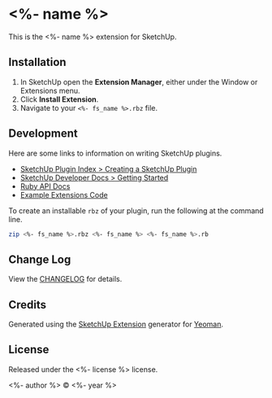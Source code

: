 # <%- name %>

This is the <%- name %> extension for SketchUp.

## Installation

1. In SketchUp open the **Extension Manager**, either under the Window or
   Extensions menu.
2. Click **Install Extension**.
3. Navigate to your `<%- fs_name %>.rbz` file.

## Development

Here are some links to information on writing SketchUp plugins.

* [SketchUp Plugin Index > Creating a SketchUp Plugin](http://sketchupplugins.com/about/creating-a-sketchup-plugin/)
* [SketchUp Developer Docs > Getting Started](https://developer.sketchup.com/developers/adding-geometry)
* [Ruby API Docs](https://ruby.sketchup.com/)
* [Example Extensions Code](https://github.com/SketchUp/sketchup-ruby-api-tutorials/tree/main/examples)

To create an installable `rbz` of your plugin, run the following at the command
line.

```bash
zip <%- fs_name %>.rbz <%- fs_name %> <%- fs_name %>.rb
```

## Change Log

View the [CHANGELOG](CHANGELOG.md) for details.

## Credits

Generated using the [SketchUp Extension][generator-sketchup-extension] generator for [Yeoman][yeoman].

## License

Released under the <%- license %> license.

<%- author %> © <%- year %>

[generator-sketchup-extension]: https://github.com/alissa-huskey/generator-sketchup-extension
[yeoman]: http://yeoman.io
